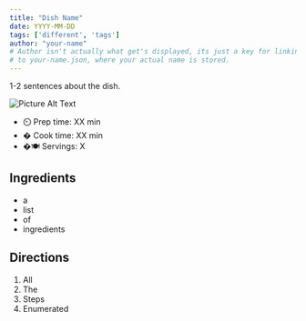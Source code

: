 ```yaml
---
title: "Dish Name"
date: YYYY-MM-DD
tags: ['different', 'tags']
author: "your-name"
# Author isn't actually what get's displayed, its just a key for linking
# to your-name.json, where your actual name is stored.
---
```


1-2 sentences about the dish.

![Picture Alt Text](/pix/your-picture.webp)

- ⏲️ Prep time: XX min
- � Cook time: XX min
- �🍽️ Servings: X

## Ingredients

- a
- list
- of
- ingredients

## Directions

1. All
2. The
3. Steps
4. Enumerated
